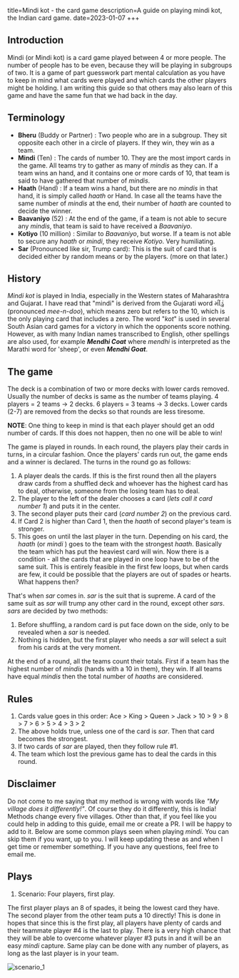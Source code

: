 title=Mindi kot - the card game
description=A guide on playing mindi kot, the Indian card game.
date=2023-01-07
+++
## Introduction
Mindi (or Mindi kot) is a card game played between 4 or more people. The number of people has to be even, because they will be playing in subgroups of two. It is a game of part guesswork part mental calculation as you have to keep in mind what cards were played and which cards the other players might be holding. I am writing this guide so that others may also learn of this game and have the same fun that we had back in the day.

## Terminology
- **Bheru** (Buddy or Partner) : Two people who are in a subgroup. They sit opposite each other in a circle of players. If they win, they win as a team.
- **Mindi** (Ten) : The cards of number 10. They are the most import cards in the game. All teams try to gather as many of _mindis_ as they can. If a team wins an hand, and it contains one or more cards of 10, that team is said to have gathered that number of _mindis_.
- **Haath** (Hand) : If a team wins a hand, but there are no _mindis_ in that hand, it is simply called _haath_ or Hand. In case all the teams have the same number of _mindis_ at the end, their number of _haath_ are counted to decide the winner.
- **Baavaniyo** (52) : At the end of the game, if a team is not able to secure any _mindis_, that team is said to have received a _Baavaniyo_.
- **Kotiyo** (10 million) : Similar to _Baavaniyo_, but worse. If a team is not able to secure any _haath_ or _mindi_, they receive _Kotiyo_. Very humiliating.
- **Sar** (Pronounced like sir, Trump card): This is the suit of card that is decided either by random means or by the players. (more on that later.)

## History
_Mindi kot_ is played in India, especially in the Western states of Maharashtra and Gujarat. I have  read that "mindi" is derived from the Gujarati word મીંડું (pronounced _mee-n-doo_), which means zero but refers to the 10, which is the only playing card that includes a zero. The word "_kot_" is used in several South Asian card games for a victory in which the opponents score nothing. However, as with many Indian names transcribed to English, other spellings are also used, for example _**Mendhi Coat**_ where _mendhi_ is interpreted as the Marathi word for 'sheep', or even **_Mendhi Goat_**.

## The game
The deck is a combination of two or more decks with lower cards removed. Usually the number of decks is same as the number of teams playing. 
4 players = 2 teams -> 2 decks. 6 players = 3 teams -> 3 decks.
Lower cards (2-7) are removed from the decks so that rounds are less tiresome.

**NOTE**: One thing to keep in mind is that each player should get an odd number of cards. If this does not happen, then no one will be able to win! 

The game is played in rounds. In each round, the players play their cards in turns, in a circular fashion. Once the players' cards run out, the game ends and a winner is declared.
The turns in the round go as follows:

1. A player deals the cards. If this is the first round then all the players draw cards from a shuffled deck and whoever has the highest card has to deal, otherwise, someone from the losing team has to deal.
2. The player to the left of the dealer chooses a card (_lets call it card number 1_) and puts it in the center.
3. The second player puts their card (_card number 2_) on the previous card. 
4. If Card 2 is higher than Card 1, then the _haath_ of second player's team is stronger.
5. This goes on until the last player in the turn. Depending on his card, the _haath_ (or _mindi_ ) goes to the team with the strongest _haath_. Basically the team which has put the heaviest card will win.
Now there is a condition - all the cards that are played in one loop have to be of the same suit. This is entirely feasible in the first few loops, but when cards are few, it could be possible that the players are out of spades or hearts. What happens then?

That's when _sar_ comes in. _sar_ is the suit that is supreme. A card of the same suit as _sar_ will trump any other card in the round, except other _sars_. _sars_ are decided by two methods:

1. Before shuffling, a random card is put face down on the side, only to be revealed when a _sar_ is needed.
2. Nothing is hidden, but the first player who needs a _sar_ will select a suit from his cards at the very moment.

At the end of a round, all the teams count their totals. First if a team has the highest number of _mindis_ (hands with a 10 in them), they win. If all teams have equal _mindis_ then the total number of _haaths_ are considered.

## Rules
1. Cards value goes in this order: Ace > King > Queen > Jack > 10 > 9 > 8 > 7 > 6 > 5 > 4 > 3 > 2
2. The above holds true, unless one of the card is _sar_. Then that card becomes the strongest.
3. If two cards of _sar_ are played, then they follow rule #1.
4. The team which lost the previous game has to deal the cards in this round.

## Disclaimer
Do not come to me saying that my method is wrong with words like _"My village does it differently!"_.  Of course they do it differently, this is India! Methods change every five villages. Other than that, if you feel like you could help in adding to this guide, email me or create a PR. I will be happy to add to it. Below are some common plays seen when playing _mindi_. You can skip them if you want, up to you. I will keep updating these as and when I get time or remember something. If you have any questions, feel free to email me.

## Plays
1. Scenario: Four players, first play.

The first player plays an 8 of spades, it being the lowest card they have. The second player from the other team puts a 10 directly! This is done in hopes that since this is the first play, all players have plenty of cards and their teammate player #4 is the last to play. There is a very high chance that they will be able to overcome whatever player #3 puts in and it will be an easy _mindi_ capture. Same play can be done with any number of players, as long as the last player is in your team.

![scenario_1](/static/images/mindi/scenario_1.webp)
